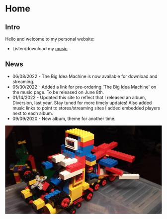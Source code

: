 # Home

## Intro

Hello and welcome to my personal website:

- Listen/download my [music](music.html).

## News
* 06/08/2022 - The Big Idea Machine is now available for download and
  streaming.
* 05/30/2022 - Added a link for pre-ordering 'The Big Idea Machine' on
  the music page.  To be released on June 8th.
* 01/14/2022 - Updated this site to reflect that I released an album,
  Diversion, last year. Stay tuned for more timely updates! Also added
  music links to point to stores/streaming sites I added embedded
  players next to each album. 
* 09/09/2020 - New album, theme for another time. 


![](images/misc/warrig.jpg)


